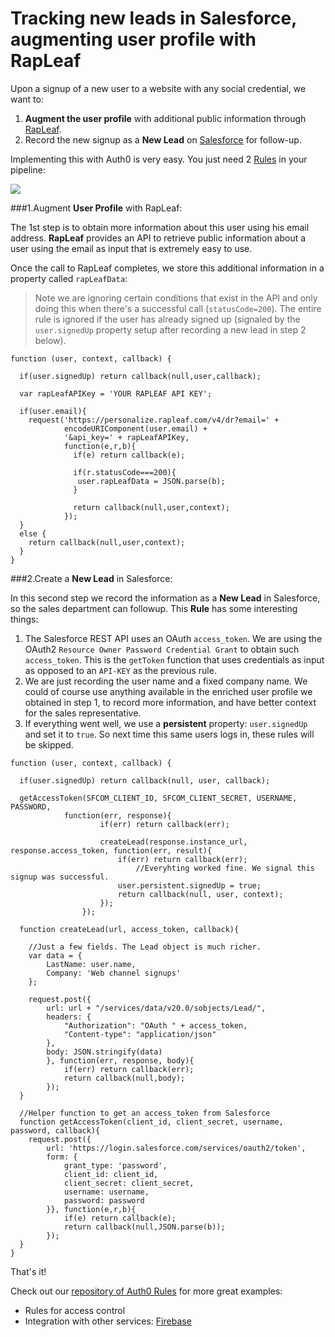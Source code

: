 # Tracking new leads in Salesforce, augmenting user profile with RapLeaf

Upon a signup of a new user to a website with any social credential, we want to:

1. __Augment the user profile__ with additional public information through [RapLeaf](http://www.rapleaf.com/).
2. Record the new signup as a __New Lead__ on [Salesforce](http://www.salesforce.com/) for follow-up.

Implementing this with Auth0 is very easy. You just need 2 [Rules](https://docs.auth0.com/rules) in your pipeline:

![](https://docs.google.com/drawings/d/1PFj7JsAZiQCCQaM7pN5c0Fi8UbMvfAMGjgt-_SdTC6Q/pub?w=850&amp;h=430)

###1.Augment __User Profile__ with RapLeaf:

The 1st step is to obtain more information about this user using his email address. __RapLeaf__ provides an API to retrieve public information about a user using the email as input that is extremely easy to use. 

Once the call to RapLeaf completes, we store this additional information in a property called `rapLeafData`:

>Note we are ignoring certain conditions that exist in the API and only doing this when there's a successful call (`statusCode=200`). The entire rule is ignored if the user has already signed up (signaled by the `user.signedUp` property setup after recording a new lead in step 2 below).

```
function (user, context, callback) {

  if(user.signedUp) return callback(null,user,callback);

  var rapLeafAPIKey = 'YOUR RAPLEAF API KEY';

  if(user.email){
    request('https://personalize.rapleaf.com/v4/dr?email=' + 
            encodeURIComponent(user.email) + 
            '&api_key=' + rapLeafAPIKey, 
            function(e,r,b){  
              if(e) return callback(e);

              if(r.statusCode===200){
               user.rapLeafData = JSON.parse(b);
              }

              return callback(null,user,context);
            });
  }
  else {
    return callback(null,user,context);
  }
}
```

###2.Create a __New Lead__ in Salesforce: 

In this second step we record the information as a __New Lead__ in Salesforce, so the sales department can followup. This __Rule__ has some interesting things:

1. The Salesforce REST API uses an OAuth `access_token`. We are using the OAuth2 `Resource Owner Password Credential Grant` to obtain such `access_token`. This is the `getToken` function that uses credentials as input as opposed to an `API-KEY` as the previous rule.
2. We are just recording the user name and a fixed company name. We could of course use anything available in the enriched user profile we obtained in step 1, to record more information, and have better context for the sales representative.
3. If everything went well, we use a __persistent__ property: `user.signedUp` and set it to `true`. So next time this same users logs in, these rules will be skipped.

```
function (user, context, callback) {

  if(user.signedUp) return callback(null, user, callback);

  getAccessToken(SFCOM_CLIENT_ID, SFCOM_CLIENT_SECRET, USERNAME, PASSWORD, 
            function(err, response){
                    if(err) return callback(err);

                    createLead(response.instance_url, response.access_token, function(err, result){
                        if(err) return callback(err);
              			    //Everyhting worked fine. We signal this signup was successful.
                        user.persistent.signedUp = true;
                        return callback(null, user, context);
                    });
                });
  
  function createLead(url, access_token, callback){

    //Just a few fields. The Lead object is much richer.
    var data = {
        LastName: user.name,
        Company: 'Web channel signups'
    };

    request.post({
        url: url + "/services/data/v20.0/sobjects/Lead/",
        headers: {
            "Authorization": "OAuth " + access_token,
            "Content-type": "application/json"
        },
        body: JSON.stringify(data)
        }, function(err, response, body){
            if(err) return callback(err);
            return callback(null,body);
        });
  }

  //Helper function to get an access_token from Salesforce
  function getAccessToken(client_id, client_secret, username, password, callback){
    request.post({
        url: 'https://login.salesforce.com/services/oauth2/token',
        form: {
            grant_type: 'password',
            client_id: client_id,
            client_secret: client_secret,
            username: username,
            password: password
        }}, function(e,r,b){
            if(e) return callback(e);
            return callback(null,JSON.parse(b));
        });
  }
}
```
That's it!

Check out our [repository of Auth0 Rules](https://github.com/auth0/rules) for more great examples:

* Rules for access control
* Integration with other services: [Firebase](http://firebase.com)
